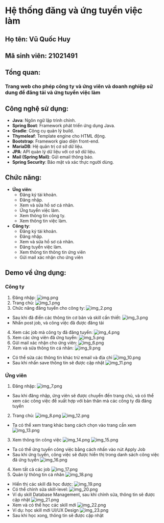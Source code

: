 # Hệ thống đăng và ứng tuyển việc làm
## Họ tên: Vũ Quốc Huy
## Mã sinh viên: 21021491
## Tổng quan: 
### Trang web cho phép công ty và ứng viên và doanh nghiệp sử dung để đăng tải và ứng tuyển việc làm
## Công nghệ sử dụng:
- **Java**: Ngôn ngữ lập trình chính.
- **Spring Boot**: Framework phát triển ứng dụng Java.
- **Gradle**: Công cụ quản lý build.
- **Thymeleaf**: Template engine cho HTML động.
- **Bootstrap**: Framework giao diện front-end.
- **MariaDB**: Hệ quản trị cơ sở dữ liệu.
- **JPA**: API quản lý dữ liệu với cơ sở dữ liệu.
- **Mail (Spring Mail)**: Gửi email thông báo.
- **Spring Security**: Bảo mật và xác thực người dùng.
## Chức năng:
- **Ứng viên**: 
  - Đăng ký tài khoản.
  - Đăng nhập.
  - Xem và sửa hồ sơ cá nhân.
  - Ứng tuyển việc làm.
  - Xem thông tin công ty.
  - Xem thông tin việc làm.
- **Công ty**:
  - Đăng ký tài khoản.
  - Đăng nhập.
  - Xem và sửa hồ sơ cá nhân.
  - Đăng tuyển việc làm.
  - Xem thông tin thông tin ứng viên
  - Gửi mail xác nhận cho ứng viên
## Demo về ứng dụng:
### Công ty 
1. Đăng nhập:
    ![img.png](img.png)
2. Trang chủ:
    ![img_1.png](img_1.png)
3. Chức năng đăng tuyển cho công ty:
    ![img_2.png](img_2.png)

- Sau khi đã điền các thông tin cơ bản và skill cần thiết:
    ![img_3.png](img_3.png)
- Nhấn post job, và công việc đã được đăng tải
4. Xem các job mà công ty đã đăng tuyển:
    ![img_4.png](img_4.png)
5. Xem các ứng viên đã ứng tuyển:
    ![img_5.png](img_5.png)
6. Gửi mail xác nhận cho ứng viên:
    ![img_6.png](img_6.png)
7. Xem và sửa thông tin cá nhân:
    ![img_9.png](img_9.png)
- Có thể sửa các thông tin khác trừ email và địa chỉ
![img_10.png](img_10.png)
- Sau khi nhấn save thông tin sẽ được cập nhật
![img_11.png](img_11.png)
### Ứng viên
1. Đăng nhập:
    ![img_7.png](img_7.png)
- Sau khi đăng nhập, ứng viên sẽ được chuyển đến trang chủ, và có thể xem các công việc đề xuất hợp với bản thân mà các công ty đã đăng tuyển
2. Trang chủ:
    ![img_8.png](img_8.png)
    ![img_12.png](img_12.png)
- Ta có thể xem trang khác bang cách chọn vào trang cần xem
![img_13.png](img_13.png)
3. Xem thông tin công việc
![img_14.png](img_14.png)
![img_15.png](img_15.png)
- Ta có thể ứng tuyển công việc bằng cách nhấn vào nút Apply Job
- Sau khi ứng tuyển, công việc sẽ được hiển thị trong danh sách công việc đã ứng tuyển
![img_16.png](img_16.png)
4. Xem tất cả các job
![img_17.png](img_17.png)
5. Quản lý thông tin cá nhân
 ![img_18.png](img_18.png)
- Hiển thị các skill đã học được:
![img_19.png](img_19.png)
- Có thể chỉnh sửa skill-level:
![img_20.png](img_20.png)
- Ví dụ skill Database Management, sau khi chỉnh sửa, thông tin sẽ được cập nhật
![img_21.png](img_21.png)
- Xem và có thể học các skill mới
![img_22.png](img_22.png)
- Ví dụ: học skill mới UI/UX Design
![img_23.png](img_23.png)
- Sau khi học xong, thông tin sẽ được cập nhật 
